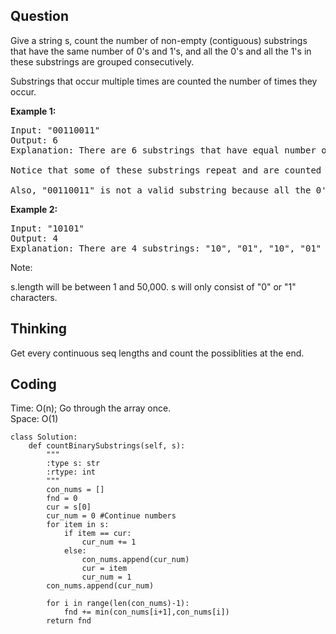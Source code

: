 ## Question
Give a string s, count the number of non-empty (contiguous) substrings that have the same number of 0's and 1's, and all the 0's and all the 1's in these substrings are grouped consecutively.<br>

Substrings that occur multiple times are counted the number of times they occur.<br>

**Example 1:**
<pre>
Input: "00110011"
Output: 6
Explanation: There are 6 substrings that have equal number of consecutive 1's and 0's: "0011", "01", "1100", "10", "0011", and "01".

Notice that some of these substrings repeat and are counted the number of times they occur.

Also, "00110011" is not a valid substring because all the 0's (and 1's) are not grouped together.
</pre>

**Example 2:**
<pre>
Input: "10101"
Output: 4
Explanation: There are 4 substrings: "10", "01", "10", "01" that have equal number of consecutive 1's and 0's.
</pre>

Note:

s.length will be between 1 and 50,000.
s will only consist of "0" or "1" characters.

## Thinking
Get every continuous seq lengths and count the possiblities at the end.

## Coding
Time: O(n); Go through the array once. </br>
Space: O(1) 
```python3
class Solution:
    def countBinarySubstrings(self, s):
        """
        :type s: str
        :rtype: int
        """
        con_nums = []
        fnd = 0
        cur = s[0]
        cur_num = 0 #Continue numbers
        for item in s:
            if item == cur:
                cur_num += 1
            else:
                con_nums.append(cur_num)
                cur = item
                cur_num = 1
        con_nums.append(cur_num)
        
        for i in range(len(con_nums)-1):
            fnd += min(con_nums[i+1],con_nums[i])
        return fnd

```

